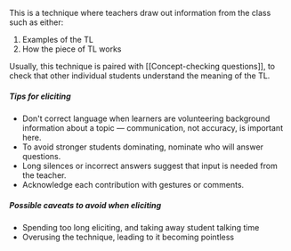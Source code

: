 This is a technique where teachers draw out information from the class such as either:
1. Examples of the TL
2. How the piece of TL works

Usually, this technique is paired with [[Concept-checking questions]], to check that other individual students understand the meaning of the TL.

##### Tips for eliciting
- Don't correct language when learners are volunteering background information about a topic — communication, not accuracy, is important here.
- To avoid stronger students dominating, nominate who will answer questions. 
- Long silences or incorrect answers suggest that input is needed from the teacher.
- Acknowledge each contribution with gestures or comments.

##### Possible caveats to avoid when eliciting
- Spending too long eliciting, and taking away student talking time
- Overusing the technique, leading to it becoming pointless
